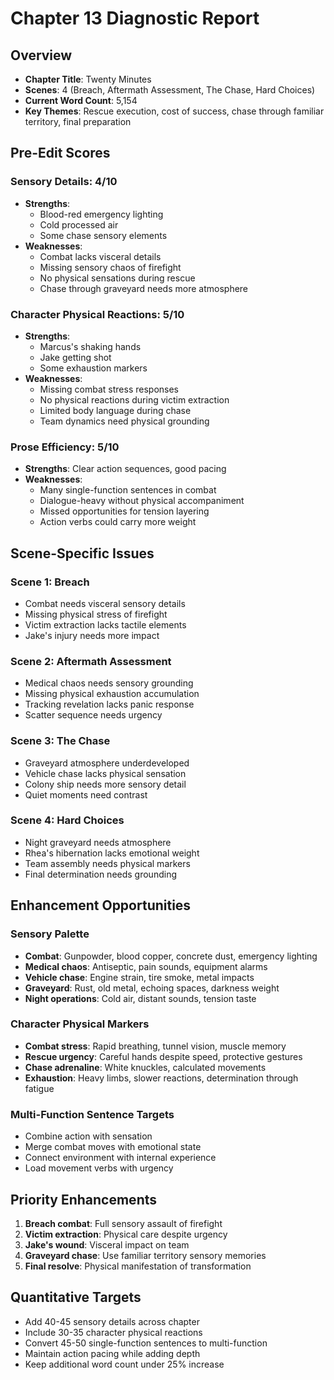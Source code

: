 # Chapter 13 Diagnostic Report

## Overview
- **Chapter Title**: Twenty Minutes
- **Scenes**: 4 (Breach, Aftermath Assessment, The Chase, Hard Choices)
- **Current Word Count**: 5,154
- **Key Themes**: Rescue execution, cost of success, chase through familiar territory, final preparation

## Pre-Edit Scores

### Sensory Details: 4/10
- **Strengths**: 
  - Blood-red emergency lighting
  - Cold processed air
  - Some chase sensory elements
- **Weaknesses**: 
  - Combat lacks visceral details
  - Missing sensory chaos of firefight
  - No physical sensations during rescue
  - Chase through graveyard needs more atmosphere

### Character Physical Reactions: 5/10
- **Strengths**: 
  - Marcus's shaking hands
  - Jake getting shot
  - Some exhaustion markers
- **Weaknesses**:
  - Missing combat stress responses
  - No physical reactions during victim extraction
  - Limited body language during chase
  - Team dynamics need physical grounding

### Prose Efficiency: 5/10
- **Strengths**: Clear action sequences, good pacing
- **Weaknesses**:
  - Many single-function sentences in combat
  - Dialogue-heavy without physical accompaniment
  - Missed opportunities for tension layering
  - Action verbs could carry more weight

## Scene-Specific Issues

### Scene 1: Breach
- Combat needs visceral sensory details
- Missing physical stress of firefight
- Victim extraction lacks tactile elements
- Jake's injury needs more impact

### Scene 2: Aftermath Assessment
- Medical chaos needs sensory grounding
- Missing physical exhaustion accumulation
- Tracking revelation lacks panic response
- Scatter sequence needs urgency

### Scene 3: The Chase
- Graveyard atmosphere underdeveloped
- Vehicle chase lacks physical sensation
- Colony ship needs more sensory detail
- Quiet moments need contrast

### Scene 4: Hard Choices
- Night graveyard needs atmosphere
- Rhea's hibernation lacks emotional weight
- Team assembly needs physical markers
- Final determination needs grounding

## Enhancement Opportunities

### Sensory Palette
- **Combat**: Gunpowder, blood copper, concrete dust, emergency lighting
- **Medical chaos**: Antiseptic, pain sounds, equipment alarms
- **Vehicle chase**: Engine strain, tire smoke, metal impacts
- **Graveyard**: Rust, old metal, echoing spaces, darkness weight
- **Night operations**: Cold air, distant sounds, tension taste

### Character Physical Markers
- **Combat stress**: Rapid breathing, tunnel vision, muscle memory
- **Rescue urgency**: Careful hands despite speed, protective gestures
- **Chase adrenaline**: White knuckles, calculated movements
- **Exhaustion**: Heavy limbs, slower reactions, determination through fatigue

### Multi-Function Sentence Targets
- Combine action with sensation
- Merge combat moves with emotional state
- Connect environment with internal experience
- Load movement verbs with urgency

## Priority Enhancements

1. **Breach combat**: Full sensory assault of firefight
2. **Victim extraction**: Physical care despite urgency
3. **Jake's wound**: Visceral impact on team
4. **Graveyard chase**: Use familiar territory sensory memories
5. **Final resolve**: Physical manifestation of transformation

## Quantitative Targets
- Add 40-45 sensory details across chapter
- Include 30-35 character physical reactions
- Convert 45-50 single-function sentences to multi-function
- Maintain action pacing while adding depth
- Keep additional word count under 25% increase